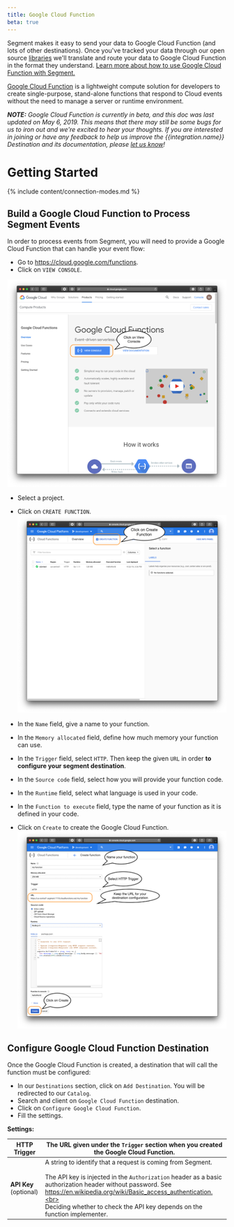 ```yaml
---
title: Google Cloud Function
beta: true
---
```


Segment makes it easy to send your data to Google Cloud Function (and lots of other destinations). Once you've tracked your data through our open source [libraries](https://segment.com/libraries) we'll translate and route your data to Google Cloud Function in the format they understand. [Learn more about how to use Google Cloud Function with Segment.](https://segment.com/integrations/google-cloud-function)

[Google Cloud Function](https://cloud.google.com/function) is a lightweight compute solution for developers to create single-purpose, stand-alone functions that respond to Cloud events without the need to manage a server or runtime environment.

_**NOTE:** Google Cloud Function is currently in beta, and this doc was last updated on May 6, 2019. This means that there may still be some bugs for us to iron out and we're excited to hear your thoughts. If you are interested in joining or have any feedback to help us improve the {{integration.name}} Destination and its documentation, please [let us know](https://segment.com/help/contact)!_

# Getting Started

{% include content/connection-modes.md %}

## Build a Google Cloud Function to Process Segment Events

In order to process events from Segment, you will need to provide a Google Cloud Function that can handle your event flow:


- Go to https://cloud.google.com/functions.
- Click on `VIEW CONSOLE`.


![](images/gcloud1.png)

- Select a project.
- Click on `CREATE FUNCTION`.
![](images/gcloud2.png)

- In the `Name` field, give a name to your function.
- In the `Memory allocated` field, define how much memory your function can use.
- In the `Trigger` field, select `HTTP`. Then keep the given `URL` in order **to configure your segment destination**.
- In the `Source code` field, select how you will provide your function code.
- In the `Runtime` field, select what language is used in your code.
- In the `Function to execute` field, type the name of your function as it is defined in your code.
- Click on `Create` to create the Google Cloud Function.
![](images/gcloud3.png)

## Configure Google Cloud Function Destination

Once the Google Cloud Function is created, a destination that will call the function must be configured:

- In our `Destinations` section, click on `Add Destination`. You will be redirected to our `Catalog`.
- Search and client on `Google Cloud Function` destination.
- Click on `Configure Google Cloud Function`.
- Fill the settings.

**Settings:**

| **HTTP Trigger**       | The URL given under the `Trigger` section when you created the Google Cloud Function.                                                                                                                                                                                                                                        |
| ---------------------- | ---------------------------------------------------------------------------------------------------------------------------------------------------------------------------------------------------------------------------------------------------------------------------------------------------------------------------- |
| **API Key** (optional) | A string to identify that a request is coming from Segment. <br><br>The API key is injected in the `Authorization` header as a basic authorization header without password. See https://en.wikipedia.org/wiki/Basic_access_authentication.<br><br>Deciding whether to check the API key depends on the function implementer. |
